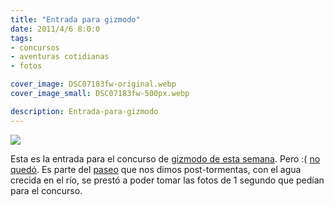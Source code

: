 ```yaml
---
title: "Entrada para gizmodo"
date: 2011/4/6 8:0:0
tags: 
- concursos
- aventuras cotidianas
- fotos

cover_image: DSC07183fw-original.webp
cover_image_small: DSC07183fw-500px.webp

description: Entrada-para-gizmodo
---
```



[![](DSC07183fw-800px.webp)](DSC07183fw-original.webp)

Esta es la entrada para el concurso de <a href="https://gizmodo.com/shooting-challenge-1-second-5805415">gizmodo de esta semana<a>. Pero :( <a href="https://gizmodo.com/shooting-challenge-1-second-gallery-5806037">no quedó</a>. Es parte del <a href="http://localhost:8080/2011/4/6/Parque">paseo</a> que nos dimos post-tormentas, con el agua crecida en el río, se prestó a poder tomar las fotos de 1 segundo que pedían para el concurso.
